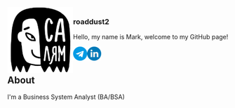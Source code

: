 <picture align="left">
  <source media="(prefers-color-scheme: dark)" srcset="hello_dark.png">
  <source media="(prefers-color-scheme: light)" srcset="hello_light.jpg">
  <img src="hello_light.jpg" align="left"  width="150" height="150" alt="A girl with text 'Hello' on Tatar language">
</picture>

### roaddust2

<p>Hello, my name is Mark, welcome to my GitHub page!</p>
<a href="https://t.me/roaddust2" target="_blank">
  <img align="left" alt="roaddust2 Telegram" width="32px" src="telegram.png"></a>
<a href="https://www.linkedin.com/in/roaddust2/" target="_blank">
  <img align="left" alt="roaddust2 LinkedIN" width="32px" src="linkedin.png"></a>
<br>
<br>

## About
I'm a Business System Analyst (BA/BSA) <br>
